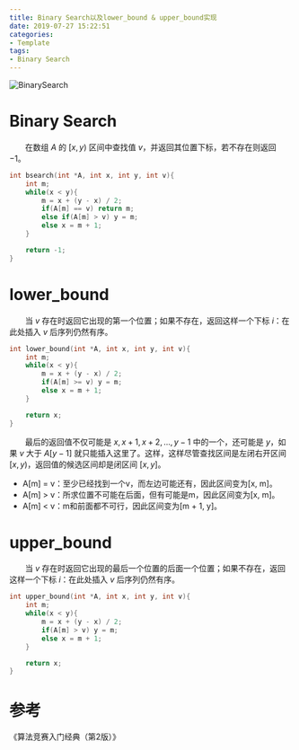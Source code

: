 ```yaml
---
title: Binary Search以及lower_bound & upper_bound实现
date: 2019-07-27 15:22:51
categories:
- Template
tags:
- Binary Search
---
```

![BinarySearch](/BinarySearch.jpeg)
<!--more-->

# Binary Search
　　在数组 $A$ 的 $[x, y)$ 区间中查找值 $v$，并返回其位置下标，若不存在则返回 $-1$。

```C++
int bsearch(int *A, int x, int y, int v){
    int m;
    while(x < y){
        m = x + (y - x) / 2;
        if(A[m] == v) return m;
        else if(A[m] > v) y = m;
        else x = m + 1;
    }

    return -1;
}
```

# lower_bound
　　当 $v$ 存在时返回它出现的第一个位置；如果不存在，返回这样一个下标 $i$：在此处插入 $v$ 后序列仍然有序。

```C++
int lower_bound(int *A, int x, int y, int v){
    int m;
    while(x < y){
        m = x + (y - x) / 2;
        if(A[m] >= v) y = m;
        else x = m + 1;
    }

    return x;
}
```
　　最后的返回值不仅可能是 $x, x + 1, x + 2, ..., y - 1$ 中的一个，还可能是 $y$，如果 $v$ 大于 $A[y-1]$ 就只能插入这里了。这样，这样尽管查找区间是左闭右开区间 $[x, y)$，返回值的候选区间却是闭区间 $[x, y]$。

- A[m] = v：至少已经找到一个v，而左边可能还有，因此区间变为[x, m]。
- A[m] > v：所求位置不可能在后面，但有可能是m，因此区间变为[x, m]。
- A[m] < v：m和前面都不可行，因此区间变为[m + 1, y]。

# upper_bound
　　当 $v$ 存在时返回它出现的最后一个位置的后面一个位置；如果不存在，返回这样一个下标 $i$：在此处插入 $v$ 后序列仍然有序。

```C++
int upper_bound(int *A, int x, int y, int v){
    int m;
    while(x < y){
        m = x + (y - x) / 2;
        if(A[m] > v) y = m;
        else x = m + 1; 
    }

    return x;
}
```

# 参考

《算法竞赛入门经典（第2版）》